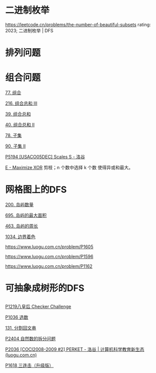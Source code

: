 # 二进制枚举

https://leetcode.cn/problems/the-number-of-beautiful-subsets rating: 2023; 二进制枚举 | DFS

# 排列问题



# 组合问题

[77. 组合](https://leetcode.cn/problems/combinations/)

[216. 组合总和 III](https://leetcode.cn/problems/combination-sum-iii/)

[39. 组合总和](https://leetcode.cn/problems/combination-sum/)

[40. 组合总和 II](https://leetcode.cn/problems/combination-sum-ii/)

[78. 子集](https://leetcode.cn/problems/subsets/)

[90. 子集 II](https://leetcode.cn/problems/subsets-ii/)

[P5194 [USACO05DEC] Scales S - 洛谷](https://www.luogu.com.cn/problem/P5194)

[E - Maximize XOR](https://atcoder.jp/contests/abc386/tasks/abc386_e) 剪枝；n 个数中选择 k 个数 使得异或和最大。

# 网格图上的DFS

[200. 岛屿数量](https://leetcode.cn/problems/number-of-islands/)

[695. 岛屿的最大面积](https://leetcode.cn/problems/max-area-of-island/)

[463. 岛屿的周长](https://leetcode.cn/problems/island-perimeter/)

[1034. 边界着色](https://leetcode.cn/problems/coloring-a-border/)

https://www.luogu.com.cn/problem/P1605

https://www.luogu.com.cn/problem/P1596

https://www.luogu.com.cn/problem/P1162

# 可抽象成树形的DFS

## 

[P1219八皇后 Checker Challenge](https://www.luogu.com.cn/problem/P1219)

[P1036 选数](https://www.luogu.com.cn/problem/P1036)

[131. 分割回文串](https://leetcode.cn/problems/palindrome-partitioning/)

[P2404 自然数的拆分问题 ](https://www.luogu.com.cn/problem/P2404)

[P2036 [COCI2008-2009 #2] PERKET - 洛谷 | 计算机科学教育新生态 (luogu.com.cn)](https://www.luogu.com.cn/problem/P2036)

[P1618 三连击（升级版）](https://www.luogu.com.cn/problem/P1618)



